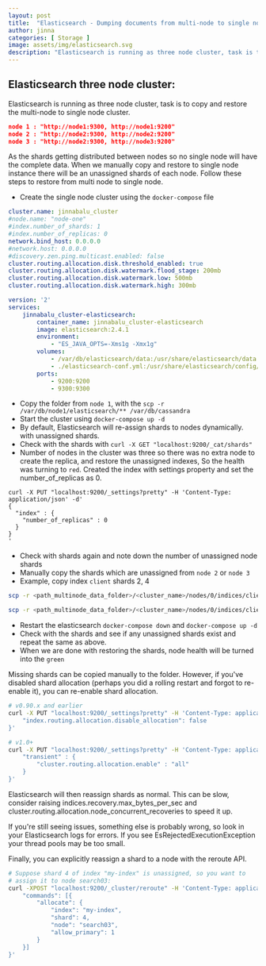 ```yaml
---
layout: post
title:  "Elasticsearch - Dumping documents from multi-node to single node"
author: jinna
categories: [ Storage ]
image: assets/img/elasticsearch.svg
description: "Elasticsearch is running as three node cluster, task is to copy and restore the multi-node to single node cluster"
---
```



## Elasticsearch three node cluster:

Elasticsearch is running as three node cluster, task is to copy and restore the multi-node to single node cluster. 
 
```json
node 1 : "http://node1:9300, http://node1:9200"
node 2 : "http://node2:9300, http://node2:9200"
node 3 : "http://node2:9300, http://node3:9200"
```
As the shards getting distributed between nodes so no single node will have the complete data. When we manually copy and restore to single node instance there will be an unassigned shards of each node. Follow these steps to restore from multi node to single node.

- Create the single node cluster using the `docker-compose` file

```yml
cluster.name: jinnabalu_cluster
#node.name: "node-one"
#index.number_of_shards: 1
#index.number_of_replicas: 0
network.bind_host: 0.0.0.0
#network.host: 0.0.0.0
#discovery.zen.ping.multicast.enabled: false
cluster.routing.allocation.disk.threshold_enabled: true 
cluster.routing.allocation.disk.watermark.flood_stage: 200mb
cluster.routing.allocation.disk.watermark.low: 500mb 
cluster.routing.allocation.disk.watermark.high: 300mb
```

```yml
version: '2'
services:
    jinnabalu_cluster-elasticsearch:
        container_name: jinnabalu_cluster-elasticsearch
        image: elasticsearch:2.4.1
        environment:
            - "ES_JAVA_OPTS=-Xms1g -Xmx1g"
        volumes:
            - /var/db/elasticsearch/data:/usr/share/elasticsearch/data
            - ./elasticsearch-conf.yml:/usr/share/elasticsearch/config/elasticsearch.yml
        ports:
            - 9200:9200
            - 9300:9300

```
- Copy the folder from `node 1`, with the `scp -r /var/db/node1/elasticsearch/** /var/db/cassandra`
- Start the cluster using `docker-compose up -d`
- By default, Elasticsearch will re-assign shards to nodes dynamically. with unassigned shards.
- Check with the shards with `curl -X GET "localhost:9200/_cat/shards"`
- Number of nodes in the cluster was three so there was no extra node to create the replica, and restore the unassigned indexes, So the health was turning to `red`. Created the index with settings property and set the number_of_replicas as 0.

```curl
curl -X PUT "localhost:9200/_settings?pretty" -H 'Content-Type: application/json' -d'
{
  "index" : {
    "number_of_replicas" : 0
  }
}
'
```
- Check with shards again and note down the number of unassigned node shards
- Manually copy the shards which are unassigned from `node 2` or `node 3`
- Example, copy index `client` shards 2, 4

```bash
scp -r <path_multinode_data_folder>/<cluster_name>/nodes/0/indices/client/2 <path_multinode_data_folder>/<cluster_name>/nodes/0/indices/client/

scp -r <path_multinode_data_folder>/<cluster_name>/nodes/0/indices/client/4 <path_multinode_data_folder>/<cluster_name>/nodes/0/indices/client/
```
- Restart the elasticsearch `docker-compose down` and `docker-compose up -d`
- Check with the shards and see if any unassigned shards exist and repeat the same as above.
- When we are done with restoring the shards, node health will be turned into the `green`


Missing shards can be copied manually to the folder. However, if you've disabled shard allocation (perhaps you did a rolling restart and forgot to re-enable it), you can re-enable shard allocation.

```bash
# v0.90.x and earlier
curl -X PUT "localhost:9200/_settings?pretty" -H 'Content-Type: application/json' -d'
    "index.routing.allocation.disable_allocation": false
}'

# v1.0+
curl -X PUT "localhost:9200/_settings?pretty" -H 'Content-Type: application/json' -d'
    "transient" : {
        "cluster.routing.allocation.enable" : "all"
    }
}'

```
Elasticsearch will then reassign shards as normal. This can be slow, consider raising indices.recovery.max_bytes_per_sec and cluster.routing.allocation.node_concurrent_recoveries to speed it up.

If you're still seeing issues, something else is probably wrong, so look in your Elasticsearch logs for errors. If you see EsRejectedExecutionException your thread pools may be too small.

Finally, you can explicitly reassign a shard to a node with the reroute API.

```bash
# Suppose shard 4 of index "my-index" is unassigned, so you want to
# assign it to node search03:
curl -XPOST "localhost:9200/_cluster/reroute" -H 'Content-Type: application/json' -d'
    "commands": [{
        "allocate": {
            "index": "my-index",
            "shard": 4,
            "node": "search03",
            "allow_primary": 1
        }
    }]
}'
```